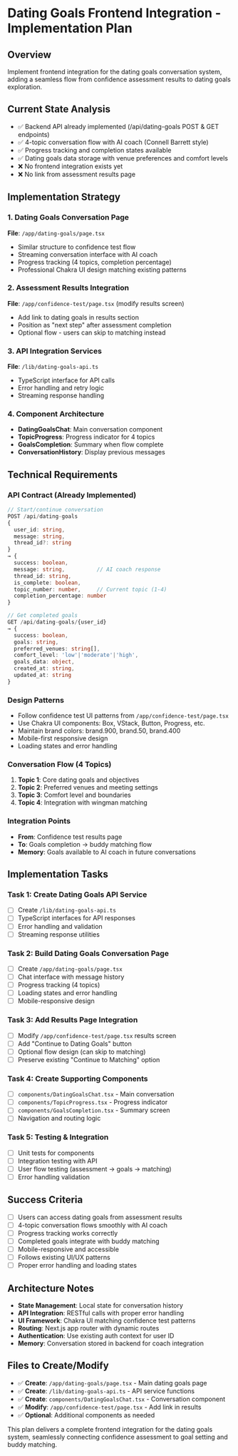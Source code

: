 # Dating Goals Frontend Integration - Implementation Plan

## Overview
Implement frontend integration for the dating goals conversation system, adding a seamless flow from confidence assessment results to dating goals exploration.

## Current State Analysis
- ✅ Backend API already implemented (/api/dating-goals POST & GET endpoints)
- ✅ 4-topic conversation flow with AI coach (Connell Barrett style) 
- ✅ Progress tracking and completion states available
- ✅ Dating goals data storage with venue preferences and comfort levels
- ❌ No frontend integration exists yet
- ❌ No link from assessment results page

## Implementation Strategy

### 1. Dating Goals Conversation Page
**File**: `/app/dating-goals/page.tsx`
- Similar structure to confidence test flow
- Streaming conversation interface with AI coach
- Progress tracking (4 topics, completion percentage)
- Professional Chakra UI design matching existing patterns

### 2. Assessment Results Integration  
**File**: `/app/confidence-test/page.tsx` (modify results screen)
- Add link to dating goals in results section
- Position as "next step" after assessment completion
- Optional flow - users can skip to matching instead

### 3. API Integration Services
**File**: `/lib/dating-goals-api.ts` 
- TypeScript interface for API calls
- Error handling and retry logic
- Streaming response handling

### 4. Component Architecture
- **DatingGoalsChat**: Main conversation component
- **TopicProgress**: Progress indicator for 4 topics
- **GoalsCompletion**: Summary when flow complete
- **ConversationHistory**: Display previous messages

## Technical Requirements

### API Contract (Already Implemented)
```typescript
// Start/continue conversation
POST /api/dating-goals
{
  user_id: string,
  message: string, 
  thread_id?: string
}
→ {
  success: boolean,
  message: string,          // AI coach response
  thread_id: string,
  is_complete: boolean,
  topic_number: number,     // Current topic (1-4)
  completion_percentage: number
}

// Get completed goals
GET /api/dating-goals/{user_id}
→ {
  success: boolean,
  goals: string,
  preferred_venues: string[],
  comfort_level: 'low'|'moderate'|'high',
  goals_data: object,
  created_at: string,
  updated_at: string
}
```

### Design Patterns
- Follow confidence test UI patterns from `/app/confidence-test/page.tsx`
- Use Chakra UI components: Box, VStack, Button, Progress, etc.
- Maintain brand colors: brand.900, brand.50, brand.400
- Mobile-first responsive design
- Loading states and error handling

### Conversation Flow (4 Topics)
1. **Topic 1**: Core dating goals and objectives
2. **Topic 2**: Preferred venues and meeting settings  
3. **Topic 3**: Comfort level and boundaries
4. **Topic 4**: Integration with wingman matching

### Integration Points
- **From**: Confidence test results page
- **To**: Goals completion → buddy matching flow
- **Memory**: Goals available to AI coach in future conversations

## Implementation Tasks

### Task 1: Create Dating Goals API Service
- [ ] Create `/lib/dating-goals-api.ts`
- [ ] TypeScript interfaces for API responses
- [ ] Error handling and validation
- [ ] Streaming response utilities

### Task 2: Build Dating Goals Conversation Page
- [ ] Create `/app/dating-goals/page.tsx`
- [ ] Chat interface with message history
- [ ] Progress tracking (4 topics)
- [ ] Loading states and error handling
- [ ] Mobile-responsive design

### Task 3: Add Results Page Integration
- [ ] Modify `/app/confidence-test/page.tsx` results screen
- [ ] Add "Continue to Dating Goals" button
- [ ] Optional flow design (can skip to matching)
- [ ] Preserve existing "Continue to Matching" option

### Task 4: Create Supporting Components
- [ ] `components/DatingGoalsChat.tsx` - Main conversation
- [ ] `components/TopicProgress.tsx` - Progress indicator  
- [ ] `components/GoalsCompletion.tsx` - Summary screen
- [ ] Navigation and routing logic

### Task 5: Testing & Integration
- [ ] Unit tests for components
- [ ] Integration testing with API
- [ ] User flow testing (assessment → goals → matching)
- [ ] Error handling validation

## Success Criteria
- [ ] Users can access dating goals from assessment results
- [ ] 4-topic conversation flows smoothly with AI coach
- [ ] Progress tracking works correctly
- [ ] Completed goals integrate with buddy matching
- [ ] Mobile-responsive and accessible
- [ ] Follows existing UI/UX patterns
- [ ] Proper error handling and loading states

## Architecture Notes
- **State Management**: Local state for conversation history
- **API Integration**: RESTful calls with proper error handling  
- **UI Framework**: Chakra UI matching confidence test patterns
- **Routing**: Next.js app router with dynamic routes
- **Authentication**: Use existing auth context for user ID
- **Memory**: Conversation stored in backend for coach integration

## Files to Create/Modify
- ✅ **Create**: `/app/dating-goals/page.tsx` - Main dating goals page
- ✅ **Create**: `/lib/dating-goals-api.ts` - API service functions
- ✅ **Create**: `components/DatingGoalsChat.tsx` - Conversation component
- ✅ **Modify**: `/app/confidence-test/page.tsx` - Add link in results
- ✅ **Optional**: Additional components as needed

This plan delivers a complete frontend integration for the dating goals system, seamlessly connecting confidence assessment to goal setting and buddy matching.